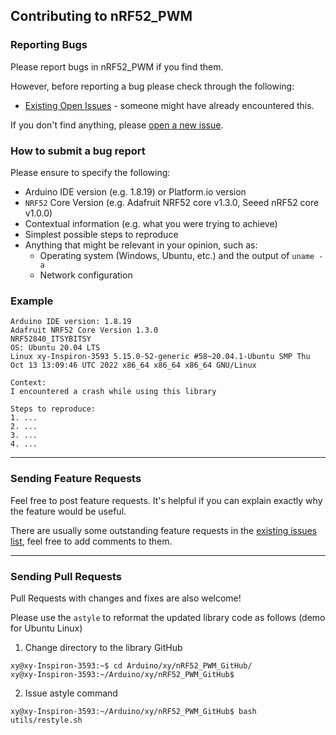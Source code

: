 ## Contributing to nRF52_PWM

### Reporting Bugs

Please report bugs in nRF52_PWM if you find them.

However, before reporting a bug please check through the following:

* [Existing Open Issues](https://github.com/khoih-prog/nRF52_PWM/issues) - someone might have already encountered this.

If you don't find anything, please [open a new issue](https://github.com/khoih-prog/nRF52_PWM/issues/new).

### How to submit a bug report

Please ensure to specify the following:

* Arduino IDE version (e.g. 1.8.19) or Platform.io version
* `NRF52` Core Version (e.g. Adafruit NRF52 core v1.3.0, Seeed nRF52 core v1.0.0)
* Contextual information (e.g. what you were trying to achieve)
* Simplest possible steps to reproduce
* Anything that might be relevant in your opinion, such as:
  * Operating system (Windows, Ubuntu, etc.) and the output of `uname -a`
  * Network configuration


### Example

```
Arduino IDE version: 1.8.19
Adafruit NRF52 Core Version 1.3.0
NRF52840_ITSYBITSY
OS: Ubuntu 20.04 LTS
Linux xy-Inspiron-3593 5.15.0-52-generic #58~20.04.1-Ubuntu SMP Thu Oct 13 13:09:46 UTC 2022 x86_64 x86_64 x86_64 GNU/Linux

Context:
I encountered a crash while using this library

Steps to reproduce:
1. ...
2. ...
3. ...
4. ...
```

---

### Sending Feature Requests

Feel free to post feature requests. It's helpful if you can explain exactly why the feature would be useful.

There are usually some outstanding feature requests in the [existing issues list](https://github.com/khoih-prog/nRF52_PWM/issues?q=is%3Aopen+is%3Aissue+label%3Aenhancement), feel free to add comments to them.

---

### Sending Pull Requests

Pull Requests with changes and fixes are also welcome!

Please use the `astyle` to reformat the updated library code as follows (demo for Ubuntu Linux)

1. Change directory to the library GitHub

```
xy@xy-Inspiron-3593:~$ cd Arduino/xy/nRF52_PWM_GitHub/
xy@xy-Inspiron-3593:~/Arduino/xy/nRF52_PWM_GitHub$
```

2. Issue astyle command

```
xy@xy-Inspiron-3593:~/Arduino/xy/nRF52_PWM_GitHub$ bash utils/restyle.sh
```

